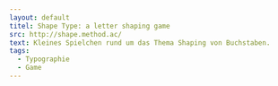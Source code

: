 ```yaml
---
layout: default
titel: Shape Type: a letter shaping game
src: http://shape.method.ac/
text: Kleines Spielchen rund um das Thema Shaping von Buchstaben.
tags:
  - Typographie
  - Game
---
```

